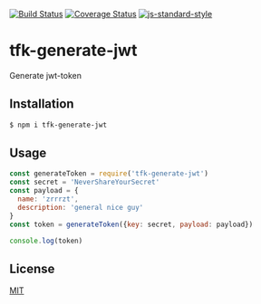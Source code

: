 [![Build Status](https://travis-ci.org/telemark/tfk-generate-jwt.svg?branch=master)](https://travis-ci.org/telemark/tfk-generate-jwt)
[![Coverage Status](https://coveralls.io/repos/telemark/tfk-generate-jwt/badge.svg?branch=master&service=github)](https://coveralls.io/github/telemark/tfk-generate-jwt?branch=master)
[![js-standard-style](https://img.shields.io/badge/code%20style-standard-brightgreen.svg?style=flat)](https://github.com/feross/standard)
# tfk-generate-jwt
Generate jwt-token

## Installation

```sh
$ npm i tfk-generate-jwt
```

## Usage

```JavaScript
const generateToken = require('tfk-generate-jwt')
const secret = 'NeverShareYourSecret'
const payload = {
  name: 'zrrrzt',
  description: 'general nice guy'
}
const token = generateToken({key: secret, payload: payload})

console.log(token)
```

## License
[MIT](LICENSE)
